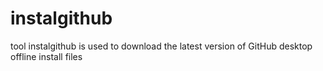 # instalgithub
tool instalgithub is used to download the latest version of GitHub desktop offline install files
